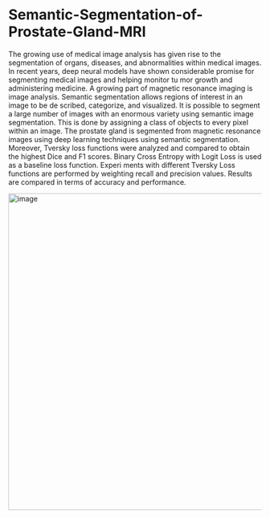 # Semantic-Segmentation-of-Prostate-Gland-MRI

The growing use of medical image analysis has given rise to the segmentation of organs,
diseases, and abnormalities within medical images. In recent years, deep neural models
have shown considerable promise for segmenting medical images and helping monitor tu
mor growth and administering medicine. A growing part of magnetic resonance imaging
is image analysis. Semantic segmentation allows regions of interest in an image to be de
scribed, categorize, and visualized. It is possible to segment a large number of images with
an enormous variety using semantic image segmentation. This is done by assigning a class
of objects to every pixel within an image. The prostate gland is segmented from magnetic
resonance images using deep learning techniques using semantic segmentation. Moreover,
Tversky loss functions were analyzed and compared to obtain the highest Dice and F1
scores. Binary Cross Entropy with Logit Loss is used as a baseline loss function. Experi
ments with different Tversky Loss functions are performed by weighting recall and precision
values. Results are compared in terms of accuracy and performance.

<img width="631" alt="image" src="https://user-images.githubusercontent.com/38559757/197374292-e3dee9c9-e9fc-4e7d-9348-36b1e4dcfde9.png">
